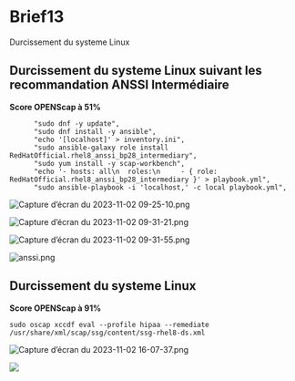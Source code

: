 # Brief13 

Durcissement du systeme Linux


## Durcissement du systeme Linux suivant les recommandation ANSSI Intermédiaire 
**Score OPENScap à 51%**

```
      "sudo dnf -y update",
      "sudo dnf install -y ansible",
      "echo '[localhost]' > inventory.ini",
      "sudo ansible-galaxy role install RedHatOfficial.rhel8_anssi_bp28_intermediary",
      "sudo yum install -y scap-workbench",
      "echo '- hosts: all\n  roles:\n     - { role: RedHatOfficial.rhel8_anssi_bp28_intermediary }' > playbook.yml",
      "sudo ansible-playbook -i 'localhost,' -c local playbook.yml",
```


![Capture d’écran du 2023-11-02 09-25-10.png](https://hackmd.io/_uploads/r1hZhNbmp.png)

![Capture d’écran du 2023-11-02 09-31-21.png](https://hackmd.io/_uploads/Skh-2EWQ6.png)

![Capture d’écran du 2023-11-02 09-31-55.png](https://hackmd.io/_uploads/H1jWn4W7T.png)

![anssi.png]([https://hackmd.io/_uploads/SJTahNbma.png](https://media.discordapp.net/attachments/990915126301450251/1169661538198634557/anssi.png?ex=65563731&is=6543c231&hm=3893c5ad2e0eeb960b0631651744ca9463457c51ddeb6be66581eec39262db20&=&width=1440&height=533))

## Durcissement du systeme Linux

**Score OPENScap à 91%**
```
sudo oscap xccdf eval --profile hipaa --remediate /usr/share/xml/scap/ssg/content/ssg-rhel8-ds.xml
```
![Capture d’écran du 2023-11-02 16-07-37.png](https://hackmd.io/_uploads/rkEaiVZ7T.png)

![](https://github.com/simplon-nicolasmarty/Brief13-oscap-redhat/blob/main/Capture%20d'%C3%A9cran%202023-10-23%20135530.png)
